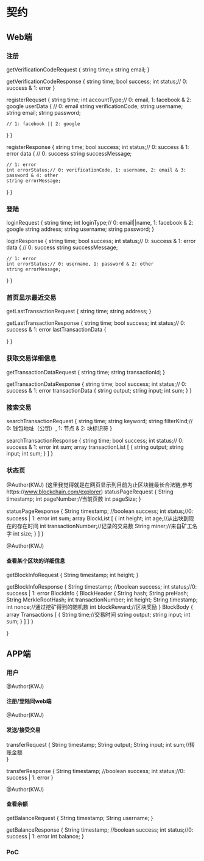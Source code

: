 # 契约

## Web端

### 注册
getVerificationCodeRequest {
  string time;x
  string email;
}

getVerificationCodeResponse {
  string time;
  bool success;
  int status;// 0: success & 1: error
}

registerRequset {
  string time;
  int accountType;// 0: email, 1: facebook & 2: google
  userData {
    // 0: email
    string verificationCode;
    string username;
    string email;
    string password;

    // 1: facebook || 2: google
  }
}

registerResponse {
  string time;
  bool success;
  int status;// 0: success & 1: error
  data {
    // 0: success
    string successMessage;
    
    // 1: error
    int errorStatus;// 0: verificationCode, 1: username, 2: email & 3: password & 4: other
    string errorMessage;
  }
}

### 登陆
loginRequest {
  string time;
  int loginType;// 0: email||name, 1: facebook & 2: google
  string address;
  string username;
  string password;
}

loginResponse {
  string time;
  bool success;
  int status;// 0: success & 1: error
  data {
    // 0: success
    string successMessage;

    // 1: error
    int errorStatus;// 0: username, 1: password & 2: other
    string errorMessage;
  }
}

### 首页显示最近交易
getLastTransactionRequest {
  string time;
  string address;
}

getLastTransactionResponse {
  string time;
  bool success;
  int status;// 0: success & 1: error
  lastTransactionData {

  }
}

### 获取交易详细信息
getTransactionDataRequest {
  string time;
  string transactionId;
}

getTransactionDataResponse {
  string time;
  bool success;
  int status;// 0: success & 1: error
  transactionData {
    string output;
    string input;
    int sum;
  }
}

### 搜索交易
searchTransactionRequest {
  string time;
  string keyword;
  string filterKind;// 0: 钱包地址（公钥）, 1: 节点 & 2: 块标识符
}

searchTransactionResponse {
  string time;
  bool success;
  int status;// 0: success & 1: error
  int sum;
  array transactionList [
    {
      string output;
      string input;
      int sum;
    }
  ]
}

### 状态页
@Author(KWJ)
(这里我觉得就是在网页显示到目前为止区块链最长合法链,参考https://www.blockchain.com/explorer)
statusPageRequest {
	String timestamp;
	int pageNumber;//当前页数
	int pageSize;
}

statusPageResponse {
	String timestamp;
	//boolean success;
	int status;//0: success | 1: error
	int sum;
    array BlockList [
    	{
    		int height;
    		int age;//从出块到现在的存在时间
    		int transactionNumber;//记录的交易数
    		String miner;//来自矿工名字
    		int size;
    	}
    ]
}

@Author(KWJ)
#### 查看某个区块的详细信息
getBlockInfoRequest {
	String timestamp;
	int height;
}

getBlockInfoResponse {
	String timestamp;
	//boolean success;
	int status;//0: success | 1: error
	BlockInfo {
		BlockHeader {
			String hash;
			String preHash;
			String MerkleRootHash;
			int transactionNumber;
			int height;
			String timestamp;
			int nonce;//通过挖矿得到的随机数
			int blockReward;//区块奖励
		}
		BlockBody {
			array Transactions [
				{
					String time;//交易时间
					string output;
	      			string input;
	      			int sum;
				}
			]
		}
	}

}

## APP端

### 用户

@Author(KWJ)
#### 注册/登陆同web端

@Author(KWJ)
#### 发送/接受交易
transferRequest {
	String timestamp;
	String output;
	String input;
	int sum;//转账金额	
}

transferResponse {
	String timestamp;
	//boolean success;
	int status;//0: success | 1: error
}

@Author(KWJ)
#### 查看余额
getBalanceRequest {
	String timestamp;
	String username;
}

getBalanceResponse {
	String timestamp;
	//boolean success;
	int status;//0: success | 1: error
	int balance;
}


### PoC